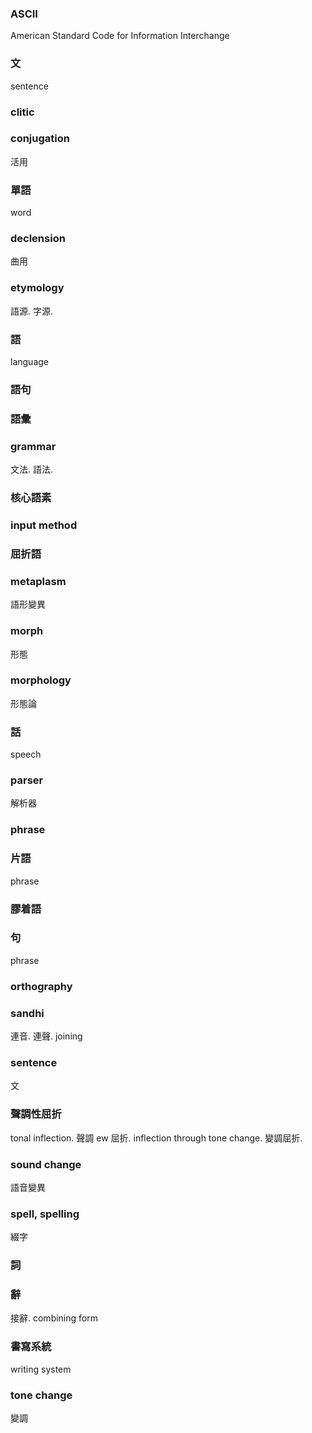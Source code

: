 ### ASCII

American Standard Code for Information Interchange

### 文

sentence

### clitic

### conjugation

活用

### 單語

word

### declension

曲用

### etymology

語源. 字源.

### 語

language

### 語句

### 語彙

### grammar

文法. 語法.

### 核心語素

### input method

### 屈折語

### metaplasm

語形變異

### morph

形態

### morphology

形態論

### 話

speech

### parser

解析器

### phrase

### 片語

phrase

### 膠着語

### 句

phrase

### orthography

### sandhi

連音. 連聲. joining

### sentence

文

### 聲調性屈折

tonal inflection. 聲調 ew 屈折.
inflection through tone change. 變調屈折.

### sound change

語音變異

### spell, spelling

綴字

### 詞

### 辭

接辭. combining form

### 書寫系統

writing system

### tone change

變調
